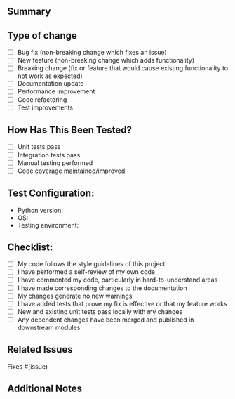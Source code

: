 ## Summary
<!-- Provide a brief description of your changes -->

## Type of change
<!-- Please delete options that are not relevant -->

- [ ] Bug fix (non-breaking change which fixes an issue)
- [ ] New feature (non-breaking change which adds functionality)
- [ ] Breaking change (fix or feature that would cause existing functionality to not work as expected)
- [ ] Documentation update
- [ ] Performance improvement
- [ ] Code refactoring
- [ ] Test improvements

## How Has This Been Tested?
<!-- Describe the tests that you ran to verify your changes -->

- [ ] Unit tests pass
- [ ] Integration tests pass
- [ ] Manual testing performed
- [ ] Code coverage maintained/improved

## Test Configuration:
- Python version:
- OS:
- Testing environment:

## Checklist:
<!-- Please check off completed items -->

- [ ] My code follows the style guidelines of this project
- [ ] I have performed a self-review of my own code
- [ ] I have commented my code, particularly in hard-to-understand areas
- [ ] I have made corresponding changes to the documentation
- [ ] My changes generate no new warnings
- [ ] I have added tests that prove my fix is effective or that my feature works
- [ ] New and existing unit tests pass locally with my changes
- [ ] Any dependent changes have been merged and published in downstream modules

## Related Issues
<!-- Link to related issues using #issue_number -->

Fixes #(issue)

## Additional Notes
<!-- Any additional information that would be helpful for reviewers -->